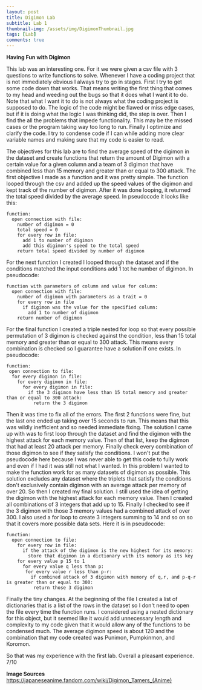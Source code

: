 ```yaml
---
layout: post
title: Digimon Lab
subtitle: Lab 1
thumbnail-img: /assets/img/DigimonThumbnail.jpg
tags: [Lab]
comments: true
---
```


**Having Fun with Digimon**

  This lab was an interesting one. For it we were given a csv file with 3 questions to write functions to solve. Whenever I have a coding project that is not immediately 
obvious I always try to go in stages. First I try to get some code down that works. That means writing the first thing that comes to my head and weeding out the 
bugs so that it does what I want it to do. Note that what I want it to do is not always what the coding project is supposed to do. The logic of the code might be 
flawed or miss edge cases, but if it is doing what the logic I was thinking did, the step is over. Then I find the all the problems that impede functionality. This 
may be the missed cases or the program taking way too long to run. Finally I optimize and clarify the code. I try to condense code if I can while adding more clear 
variable names and making sure that my code is easier to read.
 
  The objectives for this lab are to find the average speed of the digimon in the dataset and create functions that return the amount of Digimon with a certain 
value for a given column and a team of 3 digimon that have combined less than 15 memory and greater than or equal to 300 attack. The first objective I made as a 
function and it was pretty simple. The function looped through the csv and added up the speed values of the digimon and kept track of the number of digimon. After 
it was done looping, it returned the total speed divided by the average speed. In pseudocode it looks like this:
~~~
function:
  open connection with file:
    number of digimon = 0
    total speed = 0
    for every row in file:
      add 1 to number of digimon
      add this digimon's speed to the total speed
    return total speed divided by number of digimon
~~~
For the next function I created I looped through the dataset and if the conditions matched the input conditions add 1 tot he number of digimon. In pseudocode:
~~~
function with parameters of column and value for column:
  open connection with file:
    number of digimon with parameters as a trait = 0
    for every row in file
      if digimon was the value for the specified column:
        add 1 to number of digimon 
    return number of digimon
~~~
For the final function I created a triple nested for loop so that every possible permutation of 3 digimon is checked against the condition, less than 15 total memory and greater than or equal to 300 attack. This means every combination is checked so I guarantee have a solution if one exists. In pseudocode:
~~~
function:
 open connection to file:
  for every digimon in file:
    for every digimon in file:
      for every digimon in file:
        if the 3 digimon have less than 15 total memory and greater than or equal to 300 attack:
          return the 3 digimon
~~~

Then it was time to fix all of the errors. The first 2 functions were fine, but the last one ended up taking over 15 seconds to run. This means that this was 
wildly inefficient and so needed immediate fixing. The solution I came up with was to first loop through the dataset and find the digimon with the highest attack 
for each memory value. Then of that list, keep the digimon that had at least 20 attack per memory. Finally check every combination of those digimon to see if they 
satisfy the conditions. I won't put the pseudocode here because I was never able to get this code to fully work and even if I had it was still not what I wanted. In 
this problem I wanted to make the function work for as many datasets of digimon as possible. This solution excludes any dataset where the triplets that satisfy the 
conditions don't exclusively contain digimon with an average attack per memory of over 20. So then I created my final solution. I still used the idea of getting the 
digimon with the highest attack for each memory value. Then I created all combinations of 3 integers that add up to 15. Finally I checked to see if the 3 digimon 
with those 3 memory values had a combined attack of over 300. I also used a for loop to create 3 integers summing to 14 and so on so that it covers more possible 
data sets. Here it is in pseudocode:

~~~
function:
  open connection to file:
    for every row in file:
      if the attack of the digimon is the new highest for its memory:
        store that digimon in a dictionary with its memory as its key
    for every value p 15 to 1
      for every value q less than p:
       for every value r less than p-r:
         if combined attack of 3 digimon with memory of q,r, and p-q-r is greater than or equal to 300:
          return those 3 digimon
~~~

Finally the tiny changes. At the beginning of the file I created a list of dictionaries that is a list of the rows in the dataset so I don't need to open the file 
every time the function runs. I considered using a nested dictionary for this object, but it seemed like it would add unnecessary length and complexity to my code 
given that it would allow any of the functions to be condensed much. The average digimon speed is about 120 and the combination that my code created was Punimon, Pumpkinmon, and Koromon.

So that was my experience with the first lab. Overall a pleasant experience. 7/10


**Image Sources** 
https://japaneseanime.fandom.com/wiki/Digimon_Tamers_(Anime)
